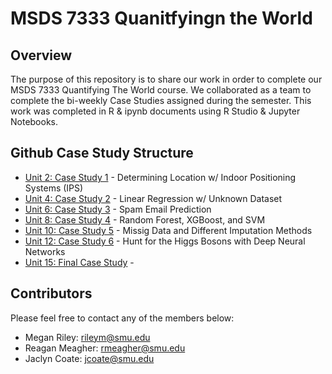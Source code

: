 # MSDS 7333 Quanitfyingn the World

## Overview
The purpose of this repository is to share our work in order to complete our MSDS 7333 Quantifying The World course. We collaborated as a team to complete the bi-weekly Case Studies assigned during the semester. This work was completed in R & ipynb documents using R Studio & Jupyter Notebooks.

## Github Case Study Structure
* [Unit 2: Case Study 1] - Determining Location w/ Indoor Positioning Systems (IPS)
* [Unit 4: Case Study 2] - Linear Regression w/ Unknown Dataset
* [Unit 6: Case Study 3] - Spam Email Prediction
* [Unit 8: Case Study 4] - Random Forest, XGBoost, and SVM
* [Unit 10: Case Study 5] - Missig Data and Different Imputation Methods
* [Unit 12: Case Study 6] - Hunt for the Higgs Bosons with Deep Neural Networks
* [Unit 15: Final Case Study] - 

## Contributors
Please feel free to contact any of the members below: 
 - Megan Riley: rileym@smu.edu
 - Reagan Meagher: rmeagher@smu.edu
 - Jaclyn Coate: jcoate@smu.edu 
 
 [Unit 2: Case Study 1]: <https://github.com/JaclynCoate/7333_Quantifying_The_World/tree/main/Unit2_CaseStudy1>
 [Unit 4: Case Study 2]: <https://github.com/JaclynCoate/7333_Quantifying_The_World/tree/main/Unit4_CaseStudy2>
 [Unit 6: Case Study 3]: <https://github.com/JaclynCoate/7333_Quantifying_The_World/tree/main/Unit6_CaseStudy3>
 [Unit 8: Case Study 4]: <https://github.com/JaclynCoate/7333_Quantifying_The_World/tree/main/Unit8_CaseStudy4>
 [Unit 10: Case Study 5]: <https://github.com/JaclynCoate/7333_Quantifying_The_World/tree/main/Unit10_CaseStudy5>
 [Unit 12: Case Study 6]: <https://github.com/JaclynCoate/7333_Quantifying_The_World/tree/main/Unit12_CaseStudy6>
 [Unit 15: Final Case Study]: <>
